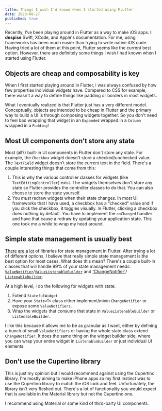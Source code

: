 ```yaml
---
title: Things I wish I'd known when I started using Flutter
date: 2023-08-27
published: true
---
```


Recently, I've been playing around in Flutter as a way to make iOS apps.
I **despise** Swift, XCode, and Apple's documentation. For me, using
frameworks has been much easier than trying to write native iOS code.
Having tried a lot of them at this point, Flutter seems like the current
best option. However, there are definitely some things I wish I had
known when I started using Flutter.

## Objects are cheap and composability is key

When I first started playing around in Flutter, I was always confused by how
few properties individual widgets have. Compared to CSS for example, there
wasn't a way to define things like padding or borders in most widgets.

What I eventually realized is that Flutter just has a very different model.
Conceptually, objects are intended to be cheap in Flutter and the primary
way to build a UI is through composing widgets together. So you don't need
to feel bad wrapping that widget in an `Expanded` wrapped in a `Column`
wrapped in a `Padding`!

## Most UI components don't store any state

Most (all?) built-in UI components in Flutter don't store any state. For example,
the `Checkbox` widget doesn't store a checked/unchecked value. The `TextField`
widget doesn't store the current text in the field. There's a couple interesting
things that come from this:

1. This is why the various controller classes for widgets (like `TextEditingController`)
   exist. The widgets themselves don't store any state so Flutter provides the
   controller classes to do that. You can also choose to store the state yourself.
1. You _must_ redraw widgets when their state changes. In most UI frameworks that
   I have used, a checkbox has a "checked" value and if you click the checkbox, it
   toggles visually. In Flutter, clicking a checkbox does nothing by default. You
   have to implement the `onChanged` handler and have that cause a redraw by
   updating your application state. This one took me a while to wrap my head around.

## Simple state management is usually best

[There][state-1] [are][state-2] [a][state-3] [lot][state-4] of libraries for state
management in Flutter. After trying a lot of different options, I believe that really
simple state management is the best option for most cases. What does this mean?
There's a couple built-in classes that will handle 99% of your state management needs:
[`ValueNotifier`][vn]/[`ValueListenableBuilder`][vlb] and ['ChangeNotifier'][cn]/
[`ListenableBuilder`][lb].

At a high level, I do the following for widgets with state:

1. Extend `StatefulWidget`
1. Have your `State<T>` class either implement/mixin `ChangeNotifier` or expose
   some `ValueNotifiers`.
1. Wrap the widgets that consume that state in `ValueListenableBuilder` or
   `ListenableBuilder`.

I like this because it allows me to be as granular as I want, either by defining
a bunch of small `ValueNotifiers` or having the whole state class extend `ChangeNotifier`.
It does the same thing on the widget builder side, where you can wrap your entire
widget in `ListenableBuilder` or just individual UI elements.

## Don't use the Cupertino library

This is just my opinion but I would recommend against using the Cupertino library.
I'm mostly aiming to make iPhone apps so my first instinct was to use the Cupertino library
to match the iOS look and feel. Unfortunately, the library isn't very fleshed out.
There's a lot of functionality you would expect that is available in the Material library
but not the Cupertino one.

I recommend using Material or some kind of third-party UI components.

[state-1]: https://docs.flutter.dev/ui/interactivity
[state-2]: https://api.flutter.dev/flutter/widgets/InheritedWidget-class.html
[state-3]: https://pub.dev/packages/provider
[state-4]: https://riverpod.dev/
[vn]: https://api.flutter.dev/flutter/foundation/ValueNotifier-class.html
[vlb]: https://api.flutter.dev/flutter/widgets/ValueListenableBuilder-class.html
[cn]: https://api.flutter.dev/flutter/foundation/ChangeNotifier-class.html
[lb]: https://api.flutter.dev/flutter/widgets/ListenableBuilder-class.html
